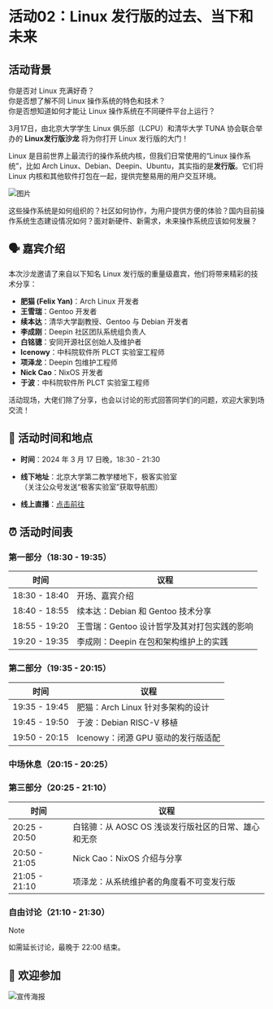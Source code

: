 # 活动02：Linux 发行版的过去、当下和未来

## 活动背景

你是否对 Linux 充满好奇？  
你是否想了解不同 Linux 操作系统的特色和技术？  
你是否想知道如何才能让 Linux 操作系统在不同硬件平台上运行？

3月17日，由北京大学学生 Linux 俱乐部（LCPU）和清华大学 TUNA 协会联合举办的 **Linux发行版沙龙** 将为你打开 Linux 发行版的大门！

Linux 是目前世界上最流行的操作系统内核，但我们日常使用的“Linux 操作系统”，比如 Arch Linux、Debian、Deepin、Ubuntu，其实指的是**发行版**。它们将 Linux 内核和其他软件打包在一起，提供完整易用的用户交互环境。

![图片](/linux.png)

这些操作系统是如何组织的？社区如何协作，为用户提供方便的体验？国内目前操作系统生态建设情况如何？面对新硬件、新需求，未来操作系统应该如何发展？

## 🗣️ 嘉宾介绍

本次沙龙邀请了来自以下知名 Linux 发行版的重量级嘉宾，他们将带来精彩的技术分享：

- **肥猫 (Felix Yan)**：Arch Linux 开发者
- **王雪瑞**：Gentoo 开发者
- **续本达**：清华大学副教授、Gentoo 与 Debian 开发者
- **李成刚**：Deepin 社区团队系统组负责人
- **白铭骢**：安同开源社区创始人及维护者
- **Icenowy**：中科院软件所 PLCT 实验室工程师
- **项泽龙**：Deepin 包维护工程师
- **Nick Cao**：NixOS 开发者
- **于波**：中科院软件所 PLCT 实验室工程师

活动现场，大佬们除了分享，也会以讨论的形式回答同学们的问题，欢迎大家到场交流！

## 📅 活动时间和地点

- **时间**：2024 年 3 月 17 日晚，18:30 - 21:30  
- **线下地址**：北京大学第二教学楼地下，极客实验室  
  （关注公众号发送“极客实验室”获取导航图）

- **线上直播**：[点击前往](https://lcpu.club/wiki/index.php?title=2024%E6%B4%BB%E5%8A%A8B01)

## ⏰ 活动时间表

### 第一部分（18:30 - 19:35）

| 时间 | 议程 |
|------|------|
| 18:30 - 18:40 | 开场、嘉宾介绍 |
| 18:40 - 18:55 | 续本达：Debian 和 Gentoo 技术分享 |
| 18:55 - 19:20 | 王雪瑞：Gentoo 设计哲学及其对打包实践的影响 |
| 19:20 - 19:35 | 李成刚：Deepin 在包和架构维护上的实践 |

### 第二部分（19:35 - 20:15）

| 时间 | 议程 |
|------|------|
| 19:35 - 19:45 | 肥猫：Arch Linux 针对多架构的设计 |
| 19:45 - 19:50 | 于波：Debian RISC-V 移植 |
| 19:50 - 20:15 | Icenowy：闭源 GPU 驱动的发行版适配 |

### 中场休息（20:15 - 20:25）

### 第三部分（20:25 - 21:10）

| 时间 | 议程 |
|------|------|
| 20:25 - 20:50 | 白铭骢：从 AOSC OS 浅谈发行版社区的日常、雄心和无奈 |
| 20:50 - 21:05 | Nick Cao：NixOS 介绍与分享 |
| 21:05 - 21:10 | 项泽龙：从系统维护者的角度看不可变发行版 |

### 自由讨论（21:10 - 21:30）

> [!note]
> 如需延长讨论，最晚于 22:00 结束。

## 📢 欢迎参加

![宣传海报](/linuxPoster.png)
